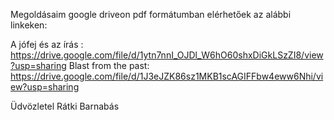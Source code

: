 Megoldásaim google driveon pdf formátumban elérhetőek az alábbi linkeken:

A jófej és az írás : https://drive.google.com/file/d/1ytn7nnI_OJDl_W6hO60shxDiGkLSzZI8/view?usp=sharing
Blast from the past: https://drive.google.com/file/d/1J3eJZK86sz1MKB1scAGIFFbw4eww6Nhi/view?usp=sharing

Üdvözletel Rátki Barnabás